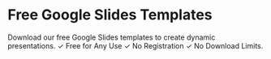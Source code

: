 # Free Google Slides Templates
Download our free Google Slides templates to create dynamic presentations. ✓ Free for Any Use ✓ No Registration ✓ No Download Limits.

